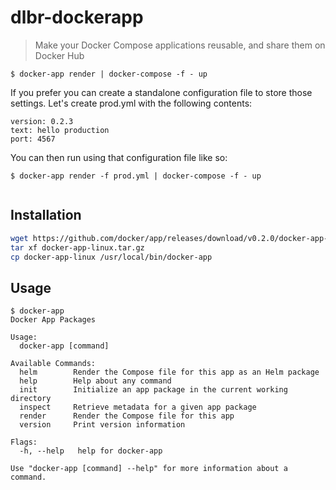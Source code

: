 # dlbr-dockerapp

> Make your Docker Compose applications reusable, and share them on Docker Hub

```
$ docker-app render | docker-compose -f - up
```

If you prefer you can create a standalone configuration file to store those settings. Let's create prod.yml with the following contents:

```
version: 0.2.3
text: hello production
port: 4567
```

You can then run using that configuration file like so:

```
$ docker-app render -f prod.yml | docker-compose -f - up


```

## Installation

```bash
wget https://github.com/docker/app/releases/download/v0.2.0/docker-app-linux.tar.gz
tar xf docker-app-linux.tar.gz
cp docker-app-linux /usr/local/bin/docker-app
```

## Usage

```
$ docker-app
Docker App Packages

Usage:
  docker-app [command]

Available Commands:
  helm        Render the Compose file for this app as an Helm package
  help        Help about any command
  init        Initialize an app package in the current working directory
  inspect     Retrieve metadata for a given app package
  render      Render the Compose file for this app
  version     Print version information

Flags:
  -h, --help   help for docker-app

Use "docker-app [command] --help" for more information about a command.
```
